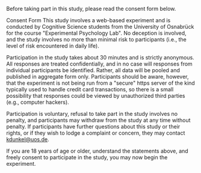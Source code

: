 
Before taking part in this study, please read the consent form below.

Consent Form
This study involves a web-based experiment and is conducted by Cognitive Science students from the University of Osnabrück for the course "Experimental Psychology Lab". No deception is involved, and the study involves no more than minimal risk to participants (i.e., the level of risk encountered in daily life).

Participation in the study takes about 30 minutes and is strictly anonymous. All responses are treated confidentially, and in no case will responses from individual participants be identified. Rather, all data will be pooled and published in aggregate form only. Participants should be aware, however, that the experiment is not being run from a "secure" https server of the kind typically used to handle credit card transactions, so there is a small possibility that responses could be viewed by unauthorized third parties (e.g., computer hackers).

Participation is voluntary, refusal to take part in the study involves no penalty, and participants may withdraw from the study at any time without penalty.
If participants have further questions about this study or their rights, or if they wish to lodge a complaint or concern, they may contact kdunkel@uos.de.

If you are 18 years of age or older, understand the statements above, and freely consent to participate in the study, you may now begin the experiment.  
